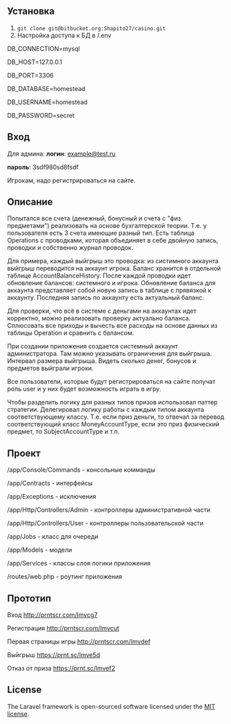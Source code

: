 ## Установка
1. `git clone git@bitbucket.org:Shapito27/casino.git`
2. Настройка доступа к БД в /.env

DB_CONNECTION=mysql

DB_HOST=127.0.0.1

DB_PORT=3306

DB_DATABASE=homestead

DB_USERNAME=homestead

DB_PASSWORD=secret

## Вход
Для админа:
**логин**:  example@test.ru

**пароль**: 3sdf980sd8fsdf

Игрокам, надо регистрироваться на сайте.
## Описание
Попытался все счета (денежный, бонусный и счета с "физ. предметами") реализовать на основе бухгалтерской теории. Т.е. у пользователя есть 3 счета имеющие разный тип. Есть таблица Operations с проводками, которая объединяет в себе двойную запись, проводки и собственно журнал проводок.

Для примера, каждый выйгрыш это проводка: из систимного аккаунта выйгрыш переводится на аккаунт игрока.
Баланс хранится в отдельной таблице AccountBalanceHistory. После каждой проводки идет обновление балансов: системного и игрока. Обновление баланса для аккаунта представляет собой новую запись в таблице с прявязкой к аккаунту. Последняя запись по аккаунту есть актуальный баланс.

Для проверки, что всё в системе с деньгами на аккаунтах идет корректно, можно реализовать проверку актуально баланса. Сплюсовать все приходы и вычесть все расходы на основе данных из таблицы Operation и сравнить с балансом.

При создании приложения создается системный аккаунт администратора. Там можно указывать ограничения для выйгрыша. Интервал размера выйгрыша. Видеть сколько денег, бонусов и предметов выйграли игроки.

Все пользователи, которые будут регистрироваться на сайте получат роль user и у них будет возможность играть в игру.

Чтобы разделить логику для разных типов призов использовал паттер стратегии. 
Делегировал логику работы с каждым типом аккаунта соответствующему классу. Т.е. если приз деньги, то отвечал за перевод соответствующий класс MoneyAccountType, если это приз физический предмет, то SubjectAccountType и т.п.

## Проект
/app/Console/Commands  - консольные комманды

/app/Contracts  - интерфейсы

/app/Exceptions  - исключения

/app/Http/Controllers/Admin  - контроллеры административной части

/app/Http/Controllers/User  - контроллеры пользовательской части

/app/Jobs  - класс  для очереди

/app/Models  - модели

/app/Services  - классы слоя логики приложения

/routes/web.php  - роутинг приложения

## Прототип
Вход http://prntscr.com/lmvcg7

Регистрация http://prntscr.com/lmvcut

Первая страницы игры http://prntscr.com/lmvdef

Выйгрыш https://prnt.sc/lmve5d

Отказ от приза https://prnt.sc/lmvef2

## License

The Laravel framework is open-sourced software licensed under the [MIT license](https://opensource.org/licenses/MIT).
